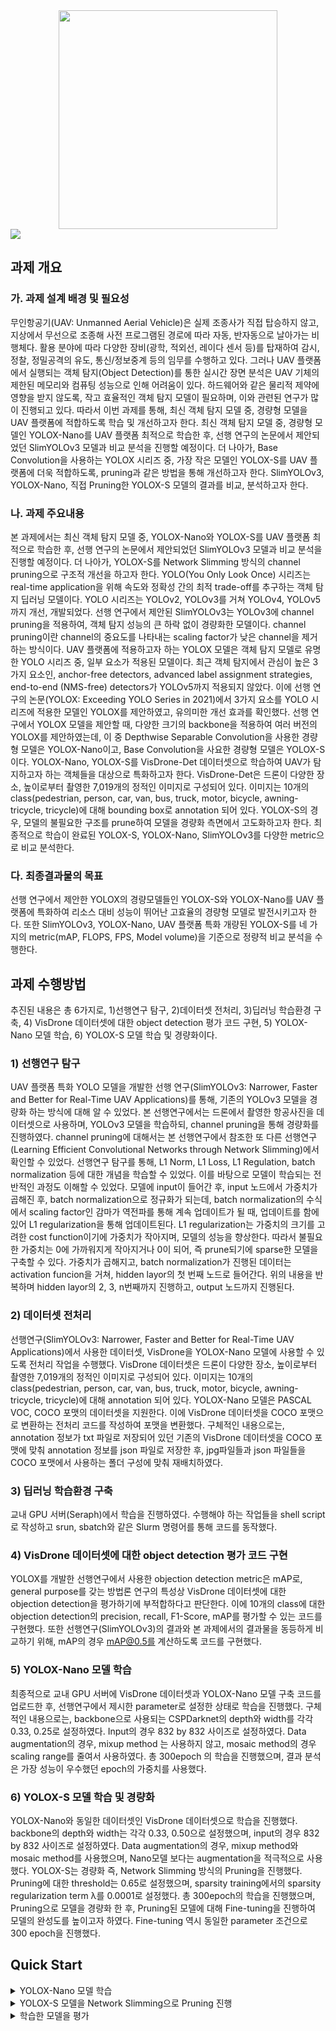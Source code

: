 <div align="center"><img src="assets/logo.png" width="350"></div>
<img src="assets/demo.png" >

## 과제 개요
### 가. 과제 설계 배경 및 필요성

무인항공기(UAV: Unmanned Aerial Vehicle)은 실제 조종사가 직접 탑승하지 않고, 지상에서
무선으로 조종해 사전 프로그램된 경로에 따라 자동, 반자동으로 날아가는 비행체다. 활용 분야에 따라 다양한 장비(광학, 적외선, 레이다 센서 등)를 탑재하여 감시, 정찰, 정밀공격의 유도, 통신/정보중계 등의 임무를 수행하고 있다. 그러나 UAV 플랫폼에서 실행되는 객체 탐지(Object Detection)를 통한 실시간 장면 분석은
UAV 기체의 제한된 메모리와 컴퓨팅 성능으로 인해 어려움이 있다. 하드웨어와 같은 물리적
제약에 영향을 받지 않도록, 작고 효율적인 객체 탐지 모델이 필요하며, 이와 관련된 연구가
많이 진행되고 있다. 따라서 이번 과제를 통해, 최신 객체 탐지 모델 중, 경량형 모델을 UAV 플랫폼에 적합하도록 학습 및 개선하고자 한다. 최신 객체 탐지 모델 중, 경량형 모델인 YOLOX-Nano를 UAV
플랫폼 최적으로 학습한 후, 선행 연구의 논문에서 제안되었던 SlimYOLOv3 모델과 비교 분석을 진행할 예정이다. 더 나아가, Base Convolution을 사용하는 YOLOX 시리즈 중, 가장 작은 모델인 YOLOX-S를 UAV 플랫폼에 더욱 적합하도록, pruning과 같은 방법을 통해 개선하고자 한다. SlimYOLOv3, YOLOX-Nano, 직접 Pruning한 YOLOX-S 모델의 결과를 비교, 분석하고자 한다.


### 나. 과제 주요내용

본 과제에서는 최신 객체 탐지 모델 중, YOLOX-Nano와 YOLOX-S를 UAV 플랫폼 최적으로 학습한
후, 선행 연구의 논문에서 제안되었던 SlimYOLOv3 모델과 비교 분석을 진행할 예정이다. 더 나아가, YOLOX-S를 Network Slimming 방식의 channel pruning으로 구조적 개선을 하고자 한다. YOLO(You Only Look Once) 시리즈는 real-time application을 위해 속도와 정확성 간의 최적
trade-off를 추구하는 객체 탐지 딥러닝 모델이다. YOLO 시리즈는 YOLOv2, YOLOv3를 거쳐 YOLOv4,
YOLOv5까지 개선, 개발되었다. 선행 연구에서 제안된 SlimYOLOv3는 YOLOv3에 channel pruning을 적용하여, 객체 탐지 성능의 큰
하락 없이 경량화한 모델이다. channel pruning이란 channel의 중요도를 나타내는 scaling factor가 낮은 channel을 제거하는 방식이다. UAV 플랫폼에 적용하고자 하는 YOLOX 모델은 객체 탐지 모델로 유명한 YOLO 시리즈 중, 일부 요소가 적용된 모델이다. 최근 객체 탐지에서 관심이 높은 3가지 요소인, anchor-free detectors,
advanced label assignment strategies, end-to-end (NMS-free) detectors가 YOLOv5까지 적용되지 않았다. 이에 선행 연구의 논문(YOLOX: Exceeding YOLO Series in 2021)에서 3가지 요소를 YOLO 시리즈에 적용한 모델인 YOLOX를 제안하였고, 유의미한 개선 효과를 확인했다. 선행 연구에서 YOLOX 모델을 제안할 때, 다양한 크기의 backbone을 적용하여 여러 버전의 YOLOX를 제안하였는데, 이 중
Depthwise Separable Convolution을 사용한 경량형 모델은 YOLOX-Nano이고, Base Convolution을 사요한 경량형 모델은 YOLOX-S이다. YOLOX-Nano, YOLOX-S를 VisDrone-Det 데이터셋으로 학습하여 UAV가 탐지하고자 하는 객체들을
대상으로 특화하고자 한다. VisDrone-Det은 드론이 다양한 장소, 높이로부터 촬영한 7,019개의 정적인 
이미지로 구성되어 있다. 이미지는 10개의 class(pedestrian, person, car, van, bus, truck, motor,
bicycle, awning-tricycle, tricycle)에 대해 bounding box로 annotation 되어 있다. YOLOX-S의 경우, 모델의 불필요한 구조를 prune하여 모델을 경량화 측면에서 고도화하고자 한다. 최종적으로 학습이 완료된 YOLOX-S, YOLOX-Nano, SlimYOLOv3를 다양한 metric으로 비교 분석한다. 


### 다. 최종결과물의 목표 

선행 연구에서 제안한 YOLOX의 경량모델들인 YOLOX-S와 YOLOX-Nano를 UAV 플랫폼에 특화하여
리소스 대비 성능이 뛰어난 고효율의 경량형 모델로 발전시키고자 한다. 또한 SlimYOLOv3,
YOLOX-Nano, UAV 플랫폼 특화 개량된 YOLOX-S를 네 가지의 metric(mAP, FLOPS, FPS, Model volume)을 기준으로 정량적 비교 분석을 수행한다.

## 과제 수행방법

추진된 내용은 총 6가지로, 1)선행연구 탐구, 2)데이터셋 전처리, 3)딥러닝 학습환경 구축, 4)
VisDrone 데이터셋에 대한 object detection 평가 코드 구현, 5) YOLOX-Nano 모델 학습, 6) YOLOX-S 모델 학습 및 경량화이다.


### 1) 선행연구 탐구

UAV 플랫폼 특화 YOLO 모델을 개발한 선행 연구(SlimYOLOv3: Narrower, Faster and
Better for Real-Time UAV Applications)를 통해, 기존의 YOLOv3 모델을 경량화 하는 방식에
대해 알 수 있었다. 본 선행연구에서는 드론에서 촬영한 항공사진을 데이터셋으로 사용하며, YOLOv3 모델을 학습하되, channel pruning을 통해 경량화를 진행하였다. channel pruning에
대해서는 본 선행연구에서 참조한 또 다른 선행연구(Learning Efficient Convolutional
Networks through Network Slimming)에서 확인할 수 있었다. 선행연구 탐구를 통해, L1 Norm, L1 Loss, L1 Regulation, batch normalization 등에 대한 개념을 학습할 수 있었다. 이를 바탕으로 모델이 학습되는 전반적인 과정도 이해할 수 있었다. 모델에 input이 들어간 후, input 노드에서 가중치가 곱해진 후, batch normalization으로 정규화가 되는데, batch normalization의 수식에서 scaling factor인 감마가 역전파를 통해 계속
업데이트가 될 때, 업데이트를 함에 있어 L1 regularization을 통해 업데이트된다. L1
regularization는 가중치의 크기를 고려한 cost function이기에 가중치가 작아지며, 모델의 성능을 향상한다. 따라서 불필요한 가중치는 0에 가까워지게 작아지거나 0이 되어, 즉 prune되기에 sparse한 모델을 구축할 수 있다. 가중치가 곱해지고, batch normalization가 진행된 데이터는 activation funcion을 거쳐, hidden layor의 첫 번째 노드로 들어간다. 위의 내용을 반복하며 hidden layor의 2, 3, n번째까지 진행하고, output 노드까지 진행된다. 


### 2) 데이터셋 전처리

선행연구(SlimYOLOv3: Narrower, Faster and Better for Real-Time UAV Applications)에서 사용한 데이터셋, VisDrone을 YOLOX-Nano 모델에 사용할 수 있도록 전처리 작업을 수행했다. VisDrone 데이터셋은 드론이 다양한 장소, 높이로부터 촬영한 7,019개의 정적인 이미지로 구성되어 있다. 이미지는 10개의 class(pedestrian, person, car, van, bus, truck, motor, bicycle, awning-tricycle, tricycle)에 대해 annotation 되어 있다. YOLOX-Nano 모델은 PASCAL VOC, COCO 포맷의 데이터셋을 지원한다. 이에 VisDrone 데이터셋을 COCO 포맷으로 변환하는 전처리 코드를 작성하여 포맷을 변환했다. 구체적인 내용으로는, annotation 정보가 txt 파일로 저장되어 있던 기존의 VisDrone 데이터셋을 COCO 포맷에 맞춰 annotation 정보를 json 파일로 저장한 후, jpg파일들과 json 파일들을 COCO 포맷에서 사용하는 폴더 구성에 맞춰 재배치하였다. 


### 3) 딥러닝 학습환경 구축

교내 GPU 서버(Seraph)에서 학습을 진행하였다.
수행해야 하는 작업들을 shell script로 작성하고 srun, sbatch와 같은 Slurm 명령어를 통해 코드를 동작했다.


### 4) VisDrone 데이터셋에 대한 object detection 평가 코드 구현

YOLOX를 개발한 선행연구에서 사용한 objection detection metric은 mAP로, general
purpose를 갖는 방법론 연구의 특성상 VisDrone 데이터셋에 대한 objection detection을 평가하기에 부적합하다고 판단한다. 이에 10개의 class에 대한 objection detection의 precision,
recall, F1-Score, mAP를 평가할 수 있는 코드를 구현했다. 또한 선행연구(SlimYOLOv3)의 결과와 본 과제에서의 결과물을 동등하게 비교하기 위해, mAP의 경우 mAP@0.5를 계산하도록
코드를 구현했다. 


### 5) YOLOX-Nano 모델 학습

최종적으로 교내 GPU 서버에 VisDrone 데이터셋과 YOLOX-Nano 모델 구축 코드를 업로드한 후, 선행연구에서 제시한 parameter로 설정한 상태로 학습을 진행했다. 구체적인 내용으로는, backbone으로 사용되는 CSPDarknet의 depth와 width를 각각 0.33, 0.25로 설정하였다.
Input의 경우 832 by 832 사이즈로 설정하였다. Data augmentation의 경우, mixup method
는 사용하지 않고, mosaic method의 경우 scaling range를 줄여서 사용하였다. 총 300epoch
의 학습을 진행했으며, 결과 분석은 가장 성능이 우수했던 epoch의 가중치를 사용했다. 


### 6) YOLOX-S 모델 학습 및 경량화

YOLOX-Nano와 동일한 데이터셋인 VisDrone 데이터셋으로 학습을 진행했다. backbone의 depth와 width는 각각 0.33, 0.50으로 설정했으며, input의 경우 832 by 832 사이즈로 설정하였다. Data augmentation의 경우, mixup method와 mosaic method를 사용했으며, Nano모델 보다는 augmentation을 적극적으로 사용했다. YOLOX-S는 경량화 즉, Network Slimming 방식의 Pruning을 진행했다. Pruning에 대한 threshold는 0.65로 설정했으며, sparsity training에서의 sparsity regularization term λ를 0.0001로 설정했다. 총 300epoch의 학습을 진행했으며, Pruning으로 모델을 경량화 한 후, Pruning된 모델에 대해 Fine-tuning을 진행하여 모델의 완성도를 높이고자 하였다. Fine-tuning 역시 동일한 parameter 조건으로 300 epoch을 진행했다.


## Quick Start

<details>
모든 학습은 GPU서버의 Slurm 환경에서 진행


<summary>YOLOX-Nano 모델 학습</summary>
  
```shell
sbatch train_script.sh
```

</details>



<details>
<summary>YOLOX-S 모델을 Network Slimming으로 Pruning 진행</summary>
Sparsity training → Pruning → Fine Tuning의 과정을 수행


```shell
sbatch prune_script.sh
```

</details>

<details>
<summary>학습한 모델을 평가</summary>


```shell
sbatch validation.sh
```

## 참고 자료

Zhang, Pengyi, Yunxin Zhong, and Xiaoqiong Li. "SlimYOLOv3: Narrower, faster and better for
real-time UAV applications." Proceedings of the IEEE/CVF International Conference on Computer
Vision Workshops. 2019.

Ge, Zheng, et al. "Yolox: Exceeding yolo series in 2021." arXiv preprint arXiv:2107.08430 (2021).

Liu, Zhuang, et al. "Learning efficient convolutional networks through network slimming."
Proceedings of the IEEE international conference on computer vision. 2017.

